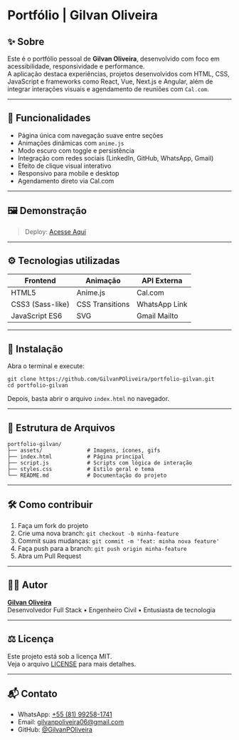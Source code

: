 # Portfólio | Gilvan Oliveira

## ✨ Sobre

Este é o portfólio pessoal de **Gilvan Oliveira**, desenvolvido com foco em acessibilidade, responsividade e performance.  
A aplicação destaca experiências, projetos desenvolvidos com HTML, CSS, JavaScript e frameworks como React, Vue, Next.js e Angular, além de integrar interações visuais e agendamento de reuniões com `Cal.com`.

---

## 📌 Funcionalidades

- Página única com navegação suave entre seções
- Animações dinâmicas com `anime.js`
- Modo escuro com toggle e persistência
- Integração com redes sociais (LinkedIn, GitHub, WhatsApp, Gmail)
- Efeito de clique visual interativo
- Responsivo para mobile e desktop
- Agendamento direto via Cal.com

---

## 🖼️ Demonstração

> Deploy: [Acesse Aqui](https://gilvanpoliveira.github.io)

---

## ⚙️ Tecnologias utilizadas

| Frontend         | Animação   | API Externa     |
|------------------|------------|-----------------|
| HTML5            | Anime.js   | Cal.com         |
| CSS3 (Sass-like) | CSS Transitions | WhatsApp Link |
| JavaScript ES6   | SVG        | Gmail Mailto    |

---

## 🚀 Instalação

Abra o terminal e execute:

    git clone https://github.com/GilvanPOliveira/portfolio-gilvan.git
    cd portfolio-gilvan

Depois, basta abrir o arquivo `index.html` no navegador.

---

## 🧪 Estrutura de Arquivos

    portfolio-gilvan/
    ├── assets/              # Imagens, ícones, gifs
    ├── index.html           # Página principal
    ├── script.js            # Scripts com lógica de interação
    ├── styles.css           # Estilo geral e tema
    └── README.md            # Documentação do projeto

---

## 🛠️ Como contribuir

1. Faça um fork do projeto
2. Crie uma nova branch: `git checkout -b minha-feature`
3. Commit suas mudanças: `git commit -m 'feat: minha nova feature'`
4. Faça push para a branch: `git push origin minha-feature`
5. Abra um Pull Request

---

## 🧑‍💻 Autor

[**Gilvan Oliveira**](https://www.linkedin.com/in/gilvanpoliveira/)  
Desenvolvedor Full Stack • Engenheiro Civil • Entusiasta de tecnologia

---

## ⚖️ Licença

Este projeto está sob a licença MIT.  
Veja o arquivo [LICENSE](LICENSE) para mais detalhes.

---

## 📬 Contato

- WhatsApp: [+55 (81) 99258-1741](https://web.whatsapp.com/send?phone=5581992581741)
- Email: [gilvanpoliveira06@gmail.com](mailto:gilvanpoliveira06@gmail.com)
- GitHub: [@GilvanPOliveira](https://github.com/GilvanPOliveira)
